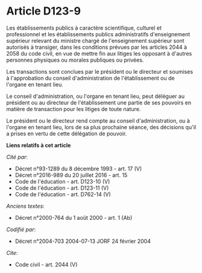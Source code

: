 # Article D123-9

Les établissements publics à caractère scientifique, culturel et professionnel et les établissements publics administratifs
d'enseignement supérieur relevant du ministre chargé de l'enseignement supérieur sont autorisés à transiger, dans les
conditions prévues par les articles 2044 à 2058 du code civil, en vue de mettre fin aux litiges les opposant à d'autres
personnes physiques ou morales publiques ou privées. 

Les transactions sont conclues par le président ou le directeur et soumises à l'approbation du conseil d'administration de
l'établissement ou de l'organe en tenant lieu. 

Le conseil d'administration, ou l'organe en tenant lieu, peut déléguer au président ou au directeur de l'établissement une
partie de ses pouvoirs en matière de transaction pour les litiges de toute nature. 

Le président ou le directeur rend compte au conseil d'administration, ou à l'organe en tenant lieu, lors de sa plus prochaine
séance, des décisions qu'il a prises en vertu de cette délégation de pouvoir.

**Liens relatifs à cet article**

_Cité par_:

  - Décret n°93-1289 du 8 décembre 1993 - art. 17 (V)
  - Décret n°2016-989 du 20 juillet 2016 - art. 15
  - Code de l'éducation - art. D123-10 (V)
  - Code de l'éducation - art. D123-11 (V)
  - Code de l'éducation - art. D762-14 (V)

_Anciens textes_:

  - Décret n°2000-764 du 1 août 2000 - art. 1 (Ab)

_Codifié par_:

  - Décret n°2004-703 2004-07-13 JORF 24 février 2004

_Cite_:

  - Code civil - art. 2044 (V)
